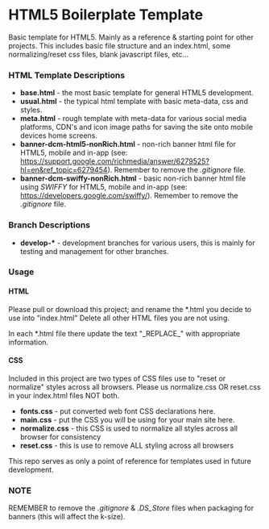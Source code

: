 # HTML5 Boilerplate Template

Basic template for HTML5. Mainly as a reference &amp; starting point for other projects. This includes basic file structure and an index.html, some normalizing/reset css files, blank javascript files, etc...

### HTML Template Descriptions

- __base.html__ - the most basic template for general HTML5 development.
- __usual.html__ - the typical html template with basic meta-data, css and styles.
- __meta.html__ - rough template with meta-data for various social media platforms, CDN's and icon image paths for saving the site onto mobile devices home screens.
- __banner-dcm-html5-nonRich.html__ -  non-rich banner html file for HTML5, mobile and in-app (see: https://support.google.com/richmedia/answer/6279525?hl=en&ref_topic=6279454). Remember to remove the *.gitignore* file.
- __banner-dcm-swiffy-nonRich.html__ - basic non-rich banner html file using *SWIFFY* for HTML5, mobile and in-app (see: https://developers.google.com/swiffy/). Remember to remove the *.gitignore*  file.

### Branch Descriptions
- __develop-*__ - development branches for various users, this is mainly for testing and management for other branches.

### Usage

#### HTML
Please pull or download this project; and rename the *.html you decide to use into "index.html" 
Delete all other HTML files you are not using.

In each *.html file there update the text "\_REPLACE\_" with appropriate information. 

#### CSS
Included in this project are two types of CSS files use to "reset or normalize" styles across all browsers. Please us normalize.css OR reset.css in your index.html files NOT both.

- __fonts.css__ - put converted web font CSS declarations here.
- __main.css__ - put the CSS you will be using for your main site here.
- __normalize.css__ - this CSS is used to normalize all styles across all browser for consistency
- __reset.css__ - this is use to remove ALL styling across all browsers

This repo serves as only a point of reference for templates used in future development. 

### NOTE
REMEMBER to remove the *.gitignore* & *.DS_Store* files when packaging for banners (this will affect the k-size).
